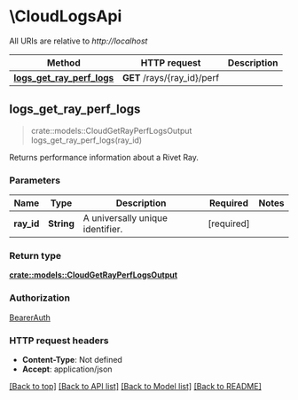 # \CloudLogsApi

All URIs are relative to *http://localhost*

Method | HTTP request | Description
------------- | ------------- | -------------
[**logs_get_ray_perf_logs**](CloudLogsApi.md#logs_get_ray_perf_logs) | **GET** /rays/{ray_id}/perf | 



## logs_get_ray_perf_logs

> crate::models::CloudGetRayPerfLogsOutput logs_get_ray_perf_logs(ray_id)


Returns performance information about a Rivet Ray.

### Parameters


Name | Type | Description  | Required | Notes
------------- | ------------- | ------------- | ------------- | -------------
**ray_id** | **String** | A universally unique identifier. | [required] |

### Return type

[**crate::models::CloudGetRayPerfLogsOutput**](CloudGetRayPerfLogsOutput.md)

### Authorization

[BearerAuth](../README.md#BearerAuth)

### HTTP request headers

- **Content-Type**: Not defined
- **Accept**: application/json

[[Back to top]](#) [[Back to API list]](../README.md#documentation-for-api-endpoints) [[Back to Model list]](../README.md#documentation-for-models) [[Back to README]](../README.md)


